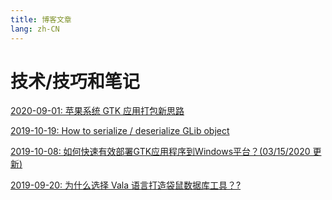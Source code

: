 ```yaml
---
title: 博客文章
lang: zh-CN
---
```


# 技术/技巧和笔记

[2020-09-01: 苹果系统 GTK 应用打包新思路](./004-how-to-deploy-gtk-app-on-mac)

[2019-10-19: How to serialize / deserialize GLib object](./003-serialize-glib-object)

[2019-10-08: 如何快速有效部署GTK应用程序到Windows平台？(03/15/2020 更新)](./002-how-to-deploy-gtk-app-on-windows)

[2019-09-20: 为什么选择 Vala 语言打造袋鼠数据库工具？?](./001-why-choose-vala)
